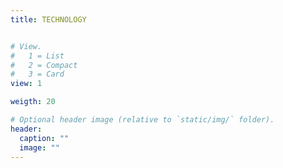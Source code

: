 ```yaml
---
title: TECHNOLOGY


# View.
#   1 = List
#   2 = Compact
#   3 = Card
view: 1

weigth: 20

# Optional header image (relative to `static/img/` folder).
header:
  caption: ""
  image: ""
---
```

